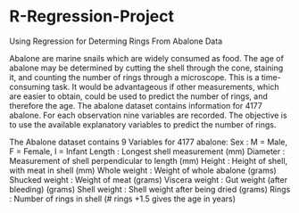 # R-Regression-Project

Using Regression for Determing Rings From Abalone Data

Abalone are marine snails which are widely consumed as food. The age of abalone may be determined by cutting the shell
through the cone, staining it, and counting the number of rings through a microscope. This is a time-consuming task. It
would be advantageous if other measurements, which are easier to obtain, could be used to predict the number of rings,
and therefore the age. The abalone dataset contains information for 4177 abalone. For each observation nine variables
are recorded. The objective is to use the available explanatory variables to predict the number of rings.

The Abalone dataset contains 9 Variables for 4177 abalone:
Sex : M = Male, F = Female, I = Infant
Length : Longest shell measurement (mm)
Diameter : Measurement of shell perpendicular to length (mm)
Height : Height of shell, with meat in shell (mm)
Whole weight : Weight of whole abalone (grams)
Shucked weight : Weight of meat (grams)
Viscera weight : Gut weight (after bleeding) (grams)
Shell weight : Shell weight after being dried (grams)
Rings : Number of rings in shell (# rings +1.5 gives the age in years)
